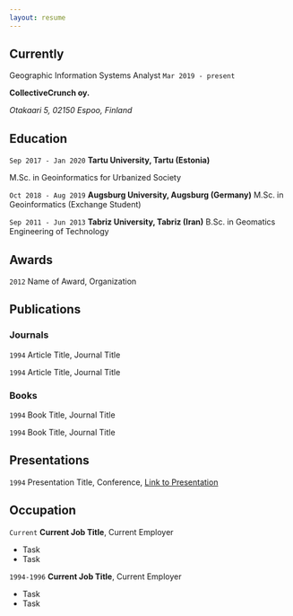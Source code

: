 ```yaml
---
layout: resume
---
```

## Currently

Geographic Information Systems Analyst
`Mar 2019 - present`

__CollectiveCrunch oy.__

*Otakaari 5, 02150 Espoo, Finland*

## Education

`Sep 2017 - Jan 2020`
__Tartu University, Tartu (Estonia)__

M.Sc. in Geoinformatics for Urbanized Society

`Oct 2018 - Aug 2019`
__Augsburg University, Augsburg (Germany)__
M.Sc. in Geoinformatics (Exchange Student)

`Sep 2011 - Jun 2013`
__Tabriz University, Tabriz (Iran)__
B.Sc. in Geomatics Engineering of Technology

## Awards

`2012`
Name of Award, Organization 

## Publications

<!-- A list is also available [online](https://scholar.google.co.uk/citations?user=LTOTl0YAAAAJ) -->

### Journals

`1994`
Article Title, Journal Title

`1994`
Article Title, Journal Title

### Books

`1994`
Book Title, Journal Title

`1994`
Book Title, Journal Title


## Presentations

`1994`
Presentation Title, Conference, <a href="https://MyWebsite.tld/presentation1">Link to Presentation</a>


## Occupation

`Current`
__Current Job Title__, Current Employer 

- Task
- Task

`1994-1996`
__Current Job Title__, Current Employer 

- Task
- Task



<!-- ### Footer

Last updated: May 2013 -->


